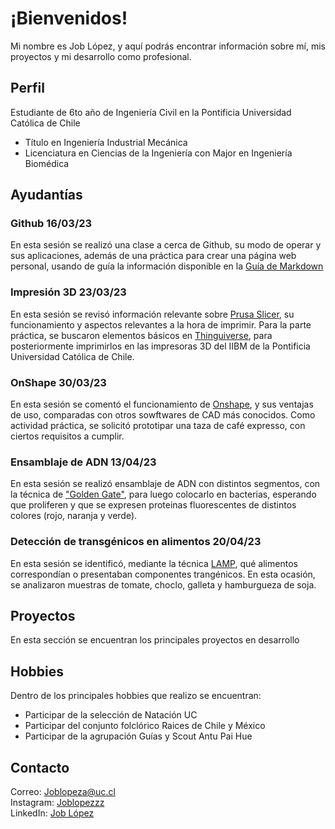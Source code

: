 # ¡Bienvenidos!
Mi nombre es Job López, y aquí podrás encontrar información sobre mí, mis proyectos y mi desarrollo como profesional.

## Perfil
Estudiante de 6to año de Ingeniería Civil en la Pontificia Universidad Católica de Chile
- Título en Ingeniería Industrial Mecánica
- Licenciatura en Ciencias de la Ingeniería con Major en Ingeniería Biomédica

## Ayudantías

### Github 16/03/23

En esta sesión se realizó una clase a cerca de Github, su modo de operar y sus aplicaciones, además de una práctica para crear una página web personal, usando de guía la información disponible en la [Guía de Markdown](https://www.markdownguide.org/basic-syntax)

### Impresión 3D 23/03/23

En esta sesión se revisó información relevante sobre [Prusa Slicer](https://www.prusa3d.com/), su funcionamiento y aspectos relevantes a la hora de imprimir. Para la parte práctica, se buscaron elementos básicos en [Thinguiverse](https://www.thingiverse.com/), para posteriormente imprimirlos en las impresoras 3D del IIBM de la Pontificia Universidad Católica de Chile.

### OnShape 30/03/23

En esta sesión se comentó el funcionamiento de [Onshape](https://www.onshape.com/en/), y sus ventajas de uso, comparadas con otros sowftwares de CAD más conocidos. Como actividad práctica, se solicitó prototipar una taza de café expresso, con ciertos requisitos a cumplir. 

### Ensamblaje de ADN 13/04/23

En esta sesión se realizó ensamblaje de ADN con distintos segmentos, con la técnica de ["Golden Gate"](https://international.neb.com/applications/cloning-and-synthetic-biology/dna-assembly-and-cloning/golden-gate-assembly), para luego colocarlo en bacterias, esperando que proliferen y que se expresen proteinas fluorescentes de distintos colores (rojo, naranja y verde).

### Detección de transgénicos en alimentos 20/04/23

En esta sesión se identificó, mediante la técnica [LAMP](http://www.scielo.org.bo/scielo.php?script=sci_arttext&pid=S2310-02652014000100014), qué alimentos correspondían o presentaban componentes trangénicos. En esta ocasión, se analizaron muestras de tomate, choclo, galleta y hamburgueza de soja.

## Proyectos

En esta sección se encuentran los principales proyectos en desarrollo

## Hobbies
Dentro de los principales hobbies que realizo se encuentran:
- Participar de la selección de Natación UC
- Participar del conjunto folclórico Raices de Chile y México
- Participar de la agrupación Guías y Scout Antu Pai Hue

## Contacto
Correo: Joblopeza@uc.cl <br>
Instagram: [Joblopezzz](https://instagram.com/joblopezzz?igshid=YmMyMTA2M2Y=) <br>
LinkedIn: [Job López](https://www.linkedin.com/in/job-l%C3%B3pez-29686b248)  
